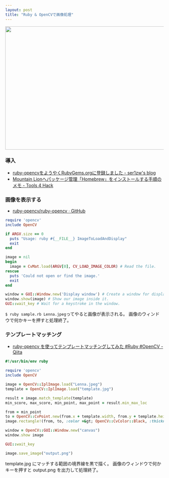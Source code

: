 ```yaml
---
layout: post
title: "Ruby & OpenCVで画像処理"
---
```


<img src="http://mel.mond.jp/nocorica.jp/blog/wp-content/uploads/2013/02/cv1-e1359880824316.png" alt="" width="650" height="391" class="alignnone size-full wp-image-93" />

### 導入

- [ruby-opencvをようやくRubyGems.orgに登録しました - ser1zw's blog](http://ser1zw.hatenablog.com/entry/2013/01/29/235320)
- [Mountain Lionへパッケージ管理「Homebrew」をインストールする手順のメモ - Tools 4 Hack](http://tools4hack.santalab.me/howto-mountainlion-install-homebrew.html)


### 画像を表示する

- [ruby-opencv/ruby-opencv · GitHub](https://github.com/ruby-opencv/ruby-opencv)

```ruby
require 'opencv'
include OpenCV

if ARGV.size == 0
  puts "Usage: ruby #{__FILE__} ImageToLoadAndDisplay"
  exit
end

image = nil
begin
  image = CvMat.load(ARGV[0], CV_LOAD_IMAGE_COLOR) # Read the file.
rescue
  puts 'Could not open or find the image.'
  exit
end

window = GUI::Window.new('Display window') # Create a window for display.
window.show(image) # Show our image inside it.
GUI::wait_key # Wait for a keystroke in the window.
```

`$ ruby sample.rb Lenna.jpeg`ってやると画像が表示される。
画像のウィンドウで何かキーを押すと処理終了。

### テンプレートマッチング

- [ruby-opencv を使ってテンプレートマッチングしてみた #Ruby #OpenCV - Qiita](http://qiita.com/items/9f277d7fc0479c9f4ca4)

```ruby
#!/usr/bin/env ruby

require 'opencv'
include OpenCV

image = OpenCV::IplImage.load("Lenna.jpeg")
template = OpenCV::IplImage.load("template.jpg")

result = image.match_template(template)
min_score, max_score, min_point, max_point = result.min_max_loc

from = min_point
to = OpenCV::CvPoint.new(from.x + template.width, from.y + template.height)
image.rectangle!(from, to, :color =&gt; OpenCV::CvColor::Black, :thickness =&gt; 1)

window = OpenCV::GUI::Window.new("canvas")
window.show image

GUI::wait_key

image.save_image("output.png")
```

template.jpg にマッチする範囲の境界線を黒で描く。
画像のウィンドウで何かキーを押すと output.png を出力して処理終了。
